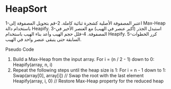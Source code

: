 # HeapSort
1-اعتبر المصفوفة الأصلية كشجرة ثنائية كاملة.
2-قم بتحويل المصفوفة إلى Max-Heap باستخدام دالة Heapify.
3-استبدل الجذر (أكبر عنصر في الهيب) مع العنصر الأخير في المصفوفة.
4-قلل حجم الهيب وأعد بناء الهيب باستخدام Heapify.
5-كرر الخطوات السابقة حتى يتبقى عنصر واحد في الهيب.

Pseudo Code
1. Build a Max-Heap from the input array.
   For i = (n / 2 - 1) down to 0:
       Heapify(array, n, i)
2. Repeat the following steps until the heap size is 1:
   For i = n - 1 down to 1:
       Swap(array[0], array[i]) // Swap the root with the last element
       Heapify(array, i, 0) // Restore Max-Heap property for the reduced heap
